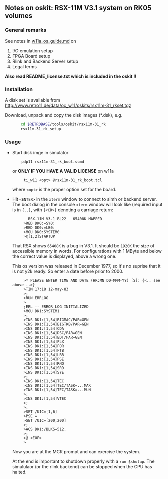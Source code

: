 ## Notes on oskit: RSX-11M V3.1 system on RK05 volumes

### General remarks

See notes in [w11a_os_guide.md](../../../doc/w11a_os_guide.md) on
  1. I/O emulation setup
  2. FPGA Board setup
  3. Rlink and Backend Server setup
  4. Legal terms

**Also read README_license.txt which is included in the oskit !!**

### Installation
A disk set is available from
http://www.retro11.de/data/oc_w11/oskits/rsx11m-31_rkset.tgz

Download, unpack and copy the disk images (*.dsk), e.g.
```bash
       cd $RETROBASE/tools/oskit/rsx11m-31_rk
       rsx11m-31_rk_setup
```

### Usage

- Start disk imge in simulator
  ```
      pdp11 rsx11m-31_rk_boot.scmd
  ```

  or **ONLY IF YOU HAVE A VALID LICENSE** on w11a
  ```
       ti_w11 <opt> @rsx11m-31_rk_boot.tcl
  ```

  where `<opt>` is the proper option set for the board.

- Hit `<ENTER>` in the `xterm` window to connect to simh or backend server.
  The boot dialog in the console `xterm` window will look like
  (required input is in `{..}`, with `{<CR>}` denoting a carriage return:
  ```
         RSX-11M V3.1 BL22   65408K MAPPED
       >RED DK0:=SY0:
       >RED DK0:=LB0:
       >MOU DK0:SYSTEM0
       >@[1,2]STARTUP
  ```

  That RSX shows `65408K` is a bug in V3.1. It should be `1920K` the
  size of accessible memory in words. For configurations with 1 MByte
  and below the correct value is displayed, above a wrong one.

  This os version was released in December 1977, so it's no suprise
  that it is not y2k ready. So enter a date before prior to 2000.
  ```  
       >* PLEASE ENTER TIME AND DATE (HR:MN DD-MMM-YY) [S]: {<.. see above ..>}
       >TIM 17:18 12-may-83
       >;
       >RUN ERRLOG
       >
       ;ERL -- ERROR LOG INITIALIZED
       >MOU DK1:SYSTEM1
       >;
       >INS DK1:[1,54]BIGMAC/PAR=GEN
       >INS DK1:[1,54]BIGTKB/PAR=GEN
       >INS DK1:[1,54]CDA
       >INS DK1:[1,54]DSC/PAR=GEN
       >INS DK1:[1,54]EDT/PAR=GEN
       >INS DK1:[1,54]FLX
       >INS DK1:[1,54]FOR
       >INS DK1:[1,54]FTB
       >INS DK1:[1,54]LBR
       >INS DK1:[1,54]PSE
       >INS DK1:[1,54]RNO
       >INS DK1:[1,54]SRD
       >INS DK1:[1,54]SYE
       >;
       >INS DK1:[1,54]TEC
       >INS DK1:[1,54]TEC/TASK=...MAK
       >INS DK1:[1,54]TEC/TASK=...MUN
       >;
       >INS DK1:[1,54]VTEC
       >;
       >;
       >SET /UIC=[1,6]
       >PSE =
       >SET /UIC=[200,200]
       >;
       >ACS DK1:/BLKS=512.
       >;
       >@ <EOF>
       >
  ```

  Now you are at the MCR prompt and can exercise the system.

  At the end is important to shutdown properly with a `run $shutup`.
  The simululaor (or the rlink backend) can be stopped when the
  CPU has halted.
